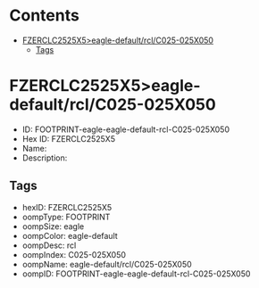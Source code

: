 



Contents
========

* [FZERCLC2525X5>eagle-default/rcl/C025-025X050](#fzerclc2525x5eagle-defaultrclc025-025x050)
	* [Tags](#tags)

# FZERCLC2525X5>eagle-default/rcl/C025-025X050

- ID: FOOTPRINT-eagle-eagle-default-rcl-C025-025X050
- Hex ID: FZERCLC2525X5
- Name: 
- Description: 

## Tags

- hexID: FZERCLC2525X5
- oompType: FOOTPRINT
- oompSize: eagle
- oompColor: eagle-default
- oompDesc: rcl
- oompIndex: C025-025X050
- oompName: eagle-default/rcl/C025-025X050
- oompID: FOOTPRINT-eagle-eagle-default-rcl-C025-025X050
